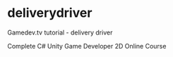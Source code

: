 # deliverydriver
Gamedev.tv tutorial - delivery driver

Complete C# Unity Game Developer 2D Online Course
#

